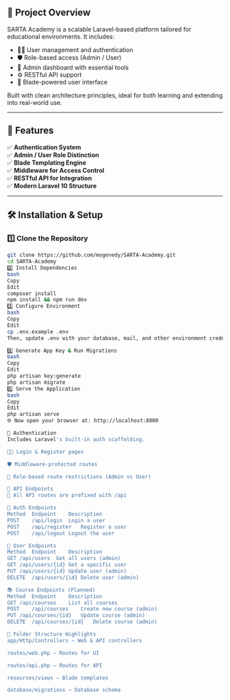 ## 📌 Project Overview

SARTA Academy is a scalable Laravel-based platform tailored for educational environments. It includes:

- 🧑‍💻 User management and authentication  
- 🛡️ Role-based access (Admin / User)  
- 🧾 Admin dashboard with essential tools  
- ⚙️ RESTful API support  
- 🎨 Blade-powered user interface  

Built with clean architecture principles, ideal for both learning and extending into real-world use.

---

## 🚀 Features

✅ **Authentication System**  
✅ **Admin / User Role Distinction**  
✅ **Blade Templating Engine**  
✅ **Middleware for Access Control**  
✅ **RESTful API for Integration**  
✅ **Modern Laravel 10 Structure**

---

## 🛠️ Installation & Setup

### 1️⃣ Clone the Repository

```bash
git clone https://github.com/mogenedy/SARTA-Academy.git
cd SARTA-Academy
2️⃣ Install Dependencies
bash
Copy
Edit
composer install
npm install && npm run dev
3️⃣ Configure Environment
bash
Copy
Edit
cp .env.example .env
Then, update .env with your database, mail, and other environment credentials.

4️⃣ Generate App Key & Run Migrations
bash
Copy
Edit
php artisan key:generate
php artisan migrate
5️⃣ Serve the Application
bash
Copy
Edit
php artisan serve
🌐 Now open your browser at: http://localhost:8000

🔐 Authentication
Includes Laravel's built-in auth scaffolding.

🧑‍🔒 Login & Register pages

🛡️ Middleware-protected routes

🔐 Role-based route restrictions (Admin vs User)

📡 API Endpoints
🔗 All API routes are prefixed with /api

🔑 Auth Endpoints
Method	Endpoint	Description
POST	/api/login	Login a user
POST	/api/register	Register a user
POST	/api/logout	Logout the user

👥 User Endpoints
Method	Endpoint	Description
GET	/api/users	Get all users (admin)
GET	/api/users/{id}	Get a specific user
PUT	/api/users/{id}	Update user (admin)
DELETE	/api/users/{id}	Delete user (admin)

📚 Course Endpoints (Planned)
Method	Endpoint	Description
GET	/api/courses	List all courses
POST	/api/courses	Create new course (admin)
PUT	/api/courses/{id}	Update course (admin)
DELETE	/api/courses/{id}	Delete course (admin)

📂 Folder Structure Highlights
app/Http/Controllers – Web & API controllers

routes/web.php – Routes for UI

routes/api.php – Routes for API

resources/views – Blade templates

database/migrations – Database schema
